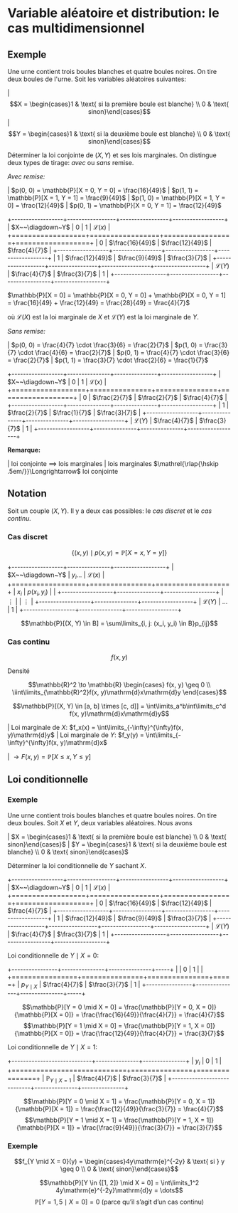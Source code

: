 # Variable aléatoire et distribution: le cas multidimensionnel

## Exemple 

Une urne contient trois boules blanches et quatre boules noires. On tire deux boules de l'urne. Soit les variables aléatoires suivantes:

| $$X = \begin{cases}1 & \text{ si la première boule est blanche} \\ 0 & \text{ sinon}\end{cases}$$
| $$Y = \begin{cases}1 & \text{ si la deuxième boule est blanche} \\ 0 & \text{ sinon}\end{cases}$$

Déterminer la loi conjointe de $(X, Y)$ et ses lois marginales. On distingue deux types de tirage: *avec* ou *sans* remise.

*Avec remise:*

| $p(0, 0) = \mathbb{P}[X = 0, Y = 0] = \frac{16}{49}$
| $p(1, 1) = \mathbb{P}[X = 1, Y = 1] = \frac{9}{49}$
| $p(1, 0) = \mathbb{P}[X = 1, Y = 0] = \frac{12}{49}$
| $p(0, 1) = \mathbb{P}[X = 0, Y = 1] = \frac{12}{49}$

+------------------+-----------------+-----------------+------------------+
| $X~~\diagdown~Y$ | $0$             | $1$             | $\mathscr{L}(x)$ |
+==================+=================+=================+==================+
| $0$              | $\frac{16}{49}$ | $\frac{12}{49}$ | $\frac{4}{7}$    |
+------------------+-----------------+-----------------+------------------+
| $1$              | $\frac{12}{49}$ | $\frac{9}{49}$  | $\frac{3}{7}$    |
+------------------+-----------------+-----------------+------------------+
| $\mathscr{L}(Y)$ | $\frac{4}{7}$   | $\frac{3}{7}$   | $1$              |
+------------------+-----------------+-----------------+------------------+

$\mathbb{P}[X = 0] = \mathbb{P}[X = 0, Y = 0] + \mathbb{P}[X = 0, Y = 1] = \frac{16}{49} + \frac{12}{49} = \frac{28}{49} = \frac{4}{7}$

où $\mathscr{L}(X)$ est la loi marginale de $X$ et $\mathscr{L}(Y)$ est la loi marginale de $Y$.

*Sans remise:*

| $p(0, 0) = \frac{4}{7} \cdot \frac{3}{6} = \frac{2}{7}$
| $p(1, 0) = \frac{3}{7} \cdot \frac{4}{6} = \frac{2}{7}$
| $p(0, 1) = \frac{4}{7} \cdot \frac{3}{6} = \frac{2}{7}$
| $p(1, 1) = \frac{3}{7} \cdot \frac{2}{6} = \frac{1}{7}$

+------------------+---------------+---------------+------------------+
| $X~~\diagdown~Y$ | $0$           | $1$           | $\mathscr{L}(x)$ |
+==================+===============+===============+==================+
| $0$              | $\frac{2}{7}$ | $\frac{2}{7}$ | $\frac{4}{7}$    |
+------------------+---------------+---------------+------------------+
| $1$              | $\frac{2}{7}$ | $\frac{1}{7}$ | $\frac{3}{7}$    |
+------------------+---------------+---------------+------------------+
| $\mathscr{L}(Y)$ | $\frac{4}{7}$ | $\frac{3}{7}$ | $1$              |
+------------------+---------------+---------------+------------------+

**Remarque:**

| loi conjointe $\implies$ lois marginales
| lois marginales $\mathrel{\rlap{\hskip .5em/}}\Longrightarrow$ loi conjointe

## Notation

Soit un couple $(X, Y)$. Il y a deux cas possibles: le *cas discret* et le *cas continu.*

### Cas discret

$$\{(x, y) \mid p(x, y) = \mathbb{P}[X = x, Y = y]\}$$

+------------------+---------------+------------------+
| $X~~\diagdown~Y$ | $y_i \dots$   | $\mathscr{L}(x)$ |
+==================+===============+==================+
| $x_i$            | $p(x_i, y_i)$ |                  |
+------------------+---------------+------------------+
| $\vdots$         |               | $\vdots$         |
+------------------+---------------+------------------+
| $\mathscr{L}(Y)$ | $\dots$       | $1$              |
+------------------+---------------+------------------+

$$\mathbb{P}[(X, Y) \in B] = \sum\limits_{i, j: (x_i, y_i) \in B}p_{ij}$$


### Cas continu

$$f(x, y)$$

Densité 

$$\mathbb{R}^2 \to \mathbb{R} \begin{cases} f(x, y) \geq 0 \\ \iint\limits_{\mathbb{R}^2}f(x, y)\mathrm{d}x\mathrm{d}y \end{cases}$$

$$\mathbb{P}[(X, Y) \in [a, b] \times [c, d]] = \int\limits_a^b\int\limits_c^d f(x, y)\mathrm{d}x\mathrm{d}y$$

| Loi marginale de $X$: $f_x(x) = \int\limits_{-\infty}^{\infty}f(x, y)\mathrm{d}y$
| Loi marginale de $Y$: $f_y(y) = \int\limits_{-\infty}^{\infty}f(x, y)\mathrm{d}x$

| $\to F(x, y) = \mathbb{P}[X \leq x, Y \leq y]$

## Loi conditionnelle

### Exemple 

Une urne contient trois boules blanches et quatre boules noires. On tire deux boules. Soit $X$ et $Y$, deux variables aléatoires. Nous avons

| $X = \begin{cases}1 & \text{ si la première boule est blanche} \\ 0 & \text{ sinon}\end{cases}$
| $Y = \begin{cases}1 & \text{ si la deuxième boule est blanche} \\ 0 & \text{ sinon}\end{cases}$

Déterminer la loi conditionnelle de $Y$ sachant $X$.

+------------------+-----------------+-----------------+------------------+
| $X~~\diagdown~Y$ | $0$             | $1$             | $\mathscr{L}(x)$ |
+==================+=================+=================+==================+
| $0$              | $\frac{16}{49}$ | $\frac{12}{49}$ | $\frac{4}{7}$    |
+------------------+-----------------+-----------------+------------------+
| $1$              | $\frac{12}{49}$ | $\frac{9}{49}$  | $\frac{3}{7}$    |
+------------------+-----------------+-----------------+------------------+
| $\mathscr{L}(Y)$ | $\frac{4}{7}$   | $\frac{3}{7}$   | $1$              |
+------------------+-----------------+-----------------+------------------+

Loi conditionnelle de $Y \mid X = 0$:

+----------------+---------------+---------------+-----+
|                | $0$           | $1$           |     |
+================+===============+===============+=====+
| $p_{Y \mid X}$ | $\frac{4}{7}$ | $\frac{3}{7}$ | $1$ |
+----------------+---------------+---------------+-----+

$$\mathbb{P}[Y = 0 \mid X = 0] = \frac{\mathbb{P}[Y = 0, X = 0]}{\mathbb{P}[X = 0]} = \frac{\frac{16}{49}}{\frac{4}{7}} = \frac{4}{7}$$
$$\mathbb{P}[Y = 1 \mid X = 0] = \frac{\mathbb{P}[Y = 1, X = 0]}{\mathbb{P}[X = 0]} = \frac{\frac{12}{49}}{\frac{4}{7}} = \frac{3}{7}$$

Loi conditionnelle de $Y \mid X = 1$:

+----------------------------+---------------+---------------+
| $y_i$                      | $0$           | $1$           |
+============================+===============+===============+
| $\mathbb{P}_{Y \mid X =1}$ | $\frac{4}{7}$ | $\frac{3}{7}$ |
+----------------------------+---------------+---------------+

$$\mathbb{P}[Y = 0 \mid X = 1] = \frac{\mathbb{P}[Y = 0, X = 1]}{\mathbb{P}[X = 1]} = \frac{\frac{12}{49}}{\frac{3}{7}} = \frac{4}{7}$$
$$\mathbb{P}[Y = 1 \mid X = 1] = \frac{\mathbb{P}[Y = 1, X = 1]}{\mathbb{P}[X = 1]} = \frac{\frac{9}{49}}{\frac{3}{7}} = \frac{3}{7}$$

### Exemple

$$f_{Y \mid X = 0}(y) = \begin{cases}4y\mathrm{e}^{-2y} & \text{ si } y \geq 0 \\ 0 & \text{ sinon}\end{cases}$$

$$\mathbb{P}[Y \in {[1, 2]} \mid X = 0] = \int\limits_1^2 4y\mathrm{e}^{-2y}\mathrm{d}y = \dots$$
$$\mathbb{P}[Y = 1,5 \mid X = 0] = 0 \text{ (parce qu'il s'agit d'un cas continu)}$$
